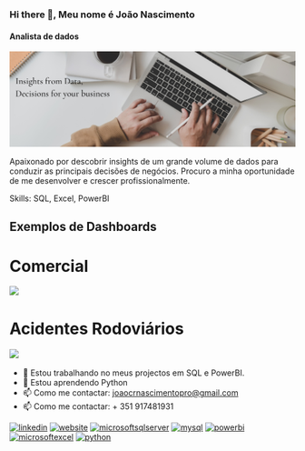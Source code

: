 ### Hi there 👋, Meu nome é João Nascimento
#### Analista de dados
![Analista de dados](https://github.com/Kiroga26/kiroga26/blob/main/Insights%20from%20Data%2C%20Decisions%20for%20your%20business.png)

Apaixonado por descobrir insights de um grande volume de dados para conduzir as principais decisões de negócios.
Procuro a minha oportunidade de me desenvolver e crescer profissionalmente.

Skills: SQL, Excel, PowerBI

## Exemplos de Dashboards
# Comercial
<img src="https://github.com/Kiroga26/kiroga26/blob/main/Comercial%20-%20jun%201%2C%202023%2022_25_57.gif" /> 

# Acidentes Rodoviários
<img src="https://github.com/Kiroga26/kiroga26/blob/main/rodoviario%20-%20jun%201%2C%202023%2022_50_04.gif" />

- 🔭 Estou trabalhando no meus projectos em SQL e PowerBI. 
- 🌱 Estou aprendendo Python 
- 📫 Como me contactar: joaocrnascimentopro@gmail.com 
- 📫 Como me contactar: + 351 917481931

[<img src='https://cdn.jsdelivr.net/npm/simple-icons@3.0.1/icons/linkedin.svg' alt='linkedin' height='40'>](https://www.linkedin.com/in/joaocrnascimento/)  [<img src='https://cdn.jsdelivr.net/npm/simple-icons@3.0.1/icons/icloud.svg' alt='website' height='40'>](datascienceportfol.io/JoaoNascimento)  [<img src='https://cdn.jsdelivr.net/npm/simple-icons@3.0.1/icons/microsoftsqlserver.svg' alt='microsoftsqlserver' height='40'>](https://www.google.com/imgres?imgurl=https%3A%2F%2Fe7.pngegg.com%2Fpngimages%2F1%2F866%2Fpng-clipart-microsoft-sql-server-sql-server-management-studio-computer-servers-microsoft-angle-text.png&tbnid=vn6-3NfKI-r1gM&vet=12ahUKEwj286KYxpD_AhVgvicCHUhIDGQQMygBegUIARC-AQ..i&imgrefurl=https%3A%2F%2Fwww.pngegg.com%2Fen%2Fpng-yqflh&docid=aW0PpimFTIYCyM&w=900&h=512&q=ssms%20icon&hl=pt-PT&ved=2ahUKEwj286KYxpD_AhVgvicCHUhIDGQQMygBegUIARC-AQ)  [<img src='https://cdn.jsdelivr.net/npm/simple-icons@3.0.1/icons/mysql.svg' alt='mysql' height='40'>](https://www.google.com/imgres?imgurl=https%3A%2F%2Fe7.pngegg.com%2Fpngimages%2F747%2F798%2Fpng-clipart-mysql-mysql.png&tbnid=_gJyQWbgWr-xHM&vet=12ahUKEwifyYXWxpD_AhXrpycCHcIkDdsQMygDegUIARDBAQ..i&imgrefurl=https%3A%2F%2Fwww.pngegg.com%2Fpt%2Fsearch%3Fq%3Dmysql&docid=xOu6nbbb1e0cQM&w=900&h=900&q=mysql%20icon%20png&hl=pt-PT&ved=2ahUKEwifyYXWxpD_AhXrpycCHcIkDdsQMygDegUIARDBAQ)  [<img src='https://cdn.jsdelivr.net/npm/simple-icons@3.0.1/icons/powerbi.svg' alt='powerbi' height='40'>](https://www.google.com/imgres?imgurl=https%3A%2F%2Fe7.pngegg.com%2Fpngimages%2F327%2F384%2Fpng-clipart-power-bi-business-intelligence-microsoft-azure-microsoft-dynamics-cloud-computing-cloud-computing-angle-text.png&tbnid=JTrdnOUflByIpM&vet=12ahUKEwjqsL_JxpD_AhWamycCHRFnC5gQMygIegUIARC3AQ..i&imgrefurl=https%3A%2F%2Fwww.pngegg.com%2Fen%2Fpng-bgiin&docid=CXWvmm6Y5gwveM&w=900&h=892&q=powerbi%20icon%20png&hl=pt-PT&ved=2ahUKEwjqsL_JxpD_AhWamycCHRFnC5gQMygIegUIARC3AQ)  [<img src='https://cdn.jsdelivr.net/npm/simple-icons@3.0.1/icons/microsoftexcel.svg' alt='microsoftexcel' height='40'>](https://www.google.com/imgres?imgurl=https%3A%2F%2Ffreebiehive.com%2Fwp-content%2Fuploads%2F2022%2F04%2FMicrosoft-Excel-Icon-PNG.jpg&tbnid=ioDdP9pKZLvoTM&vet=12ahUKEwjh-6DkxpD_AhUFpicCHTRiCxoQMygBegUIARC6AQ..i&imgrefurl=https%3A%2F%2Ffreebiehive.com%2Fmicrosoft-excel-icon-png%2F&docid=nY1-72xGh10JeM&w=850&h=530&q=excel%20icon%20png&hl=pt-PT&ved=2ahUKEwjh-6DkxpD_AhUFpicCHTRiCxoQMygBegUIARC6AQ)  [<img src='https://cdn.jsdelivr.net/npm/simple-icons@3.0.1/icons/python.svg' alt='python' height='40'>](https://www.google.com/imgres?imgurl=https%3A%2F%2Fimage.pngaaa.com%2F282%2F619282-middle.png&tbnid=qQv1K_Ofl805cM&vet=12ahUKEwi2zJ3vxpD_AhWEmicCHTGuCqEQMygDegUIARCvAQ..i&imgrefurl=https%3A%2F%2Fwww.pngaaa.com%2Fdetail%2F619282&docid=k3wum8DCO9tH_M&w=900&h=539&q=python%20icon%20png&hl=pt-PT&ved=2ahUKEwi2zJ3vxpD_AhWEmicCHTGuCqEQMygDegUIARCvAQ)  

